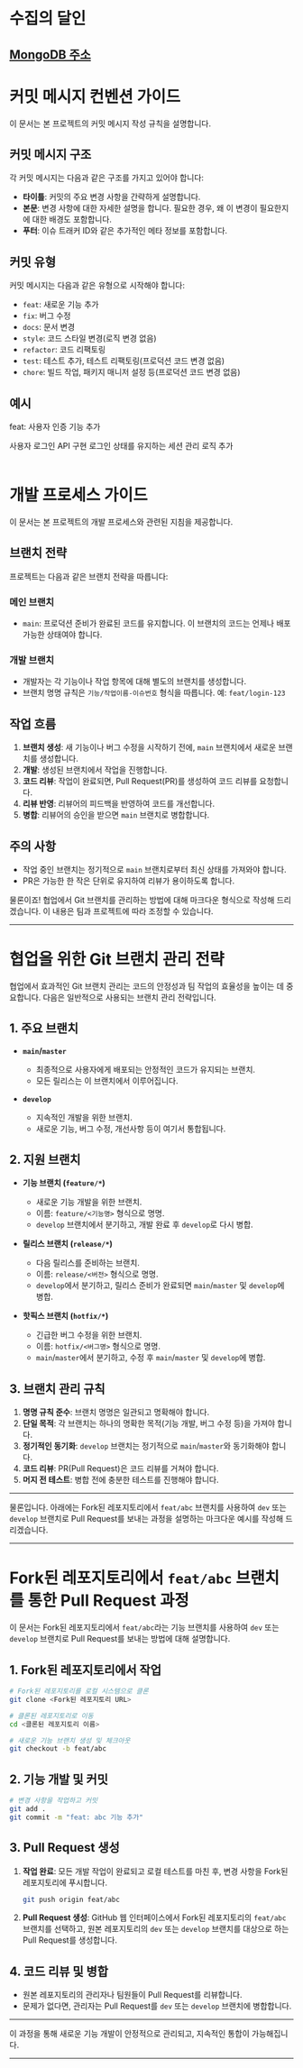 # 수집의 달인 

## [MongoDB 주소](https://cloud.mongodb.com/)

# 커밋 메시지 컨벤션 가이드

이 문서는 본 프로젝트의 커밋 메시지 작성 규칙을 설명합니다.

## 커밋 메시지 구조

각 커밋 메시지는 다음과 같은 구조를 가지고 있어야 합니다:

- **타이틀**: 커밋의 주요 변경 사항을 간략하게 설명합니다.
- **본문**: 변경 사항에 대한 자세한 설명을 합니다. 필요한 경우, 왜 이 변경이 필요한지에 대한 배경도 포함합니다.
- **푸터**: 이슈 트래커 ID와 같은 추가적인 메타 정보를 포함합니다.

## 커밋 유형

커밋 메시지는 다음과 같은 유형으로 시작해야 합니다:

- `feat`: 새로운 기능 추가
- `fix`: 버그 수정
- `docs`: 문서 변경
- `style`: 코드 스타일 변경(로직 변경 없음)
- `refactor`: 코드 리팩토링
- `test`: 테스트 추가, 테스트 리팩토링(프로덕션 코드 변경 없음)
- `chore`: 빌드 작업, 패키지 매니저 설정 등(프로덕션 코드 변경 없음)

## 예시

feat: 사용자 인증 기능 추가

사용자 로그인 API 구현
로그인 상태를 유지하는 세션 관리 로직 추가<br></br>

# 개발 프로세스 가이드

이 문서는 본 프로젝트의 개발 프로세스와 관련된 지침을 제공합니다.

## 브랜치 전략

프로젝트는 다음과 같은 브랜치 전략을 따릅니다:

### 메인 브랜치

- `main`: 프로덕션 준비가 완료된 코드를 유지합니다. 이 브랜치의 코드는 언제나 배포 가능한 상태여야 합니다.

### 개발 브랜치

- 개발자는 각 기능이나 작업 항목에 대해 별도의 브랜치를 생성합니다.
- 브랜치 명명 규칙은 `기능/작업이름-이슈번호` 형식을 따릅니다. 예: `feat/login-123`

## 작업 흐름

1. **브랜치 생성**: 새 기능이나 버그 수정을 시작하기 전에, `main` 브랜치에서 새로운 브랜치를 생성합니다.
2. **개발**: 생성된 브랜치에서 작업을 진행합니다.
3. **코드 리뷰**: 작업이 완료되면, Pull Request(PR)를 생성하여 코드 리뷰를 요청합니다.
4. **리뷰 반영**: 리뷰어의 피드백을 반영하여 코드를 개선합니다.
5. **병합**: 리뷰어의 승인을 받으면 `main` 브랜치로 병합합니다.

## 주의 사항

- 작업 중인 브랜치는 정기적으로 `main` 브랜치로부터 최신 상태를 가져와야 합니다.
- PR은 가능한 한 작은 단위로 유지하여 리뷰가 용이하도록 합니다.

물론이죠! 협업에서 Git 브랜치를 관리하는 방법에 대해 마크다운 형식으로 작성해 드리겠습니다. 이 내용은 팀과 프로젝트에 따라 조정할 수 있습니다.

---

# 협업을 위한 Git 브랜치 관리 전략

협업에서 효과적인 Git 브랜치 관리는 코드의 안정성과 팀 작업의 효율성을 높이는 데 중요합니다. 다음은 일반적으로 사용되는 브랜치 관리 전략입니다.

## 1. 주요 브랜치

- **`main`/`master`**
  - 최종적으로 사용자에게 배포되는 안정적인 코드가 유지되는 브랜치.
  - 모든 릴리스는 이 브랜치에서 이루어집니다.

- **`develop`**
  - 지속적인 개발을 위한 브랜치.
  - 새로운 기능, 버그 수정, 개선사항 등이 여기서 통합됩니다.

## 2. 지원 브랜치

- **기능 브랜치 (`feature/*`)**
  - 새로운 기능 개발을 위한 브랜치.
  - 이름: `feature/<기능명>` 형식으로 명명.
  - `develop` 브랜치에서 분기하고, 개발 완료 후 `develop`로 다시 병합.

- **릴리스 브랜치 (`release/*`)**
  - 다음 릴리스를 준비하는 브랜치.
  - 이름: `release/<버전>` 형식으로 명명.
  - `develop`에서 분기하고, 릴리스 준비가 완료되면 `main`/`master` 및 `develop`에 병합.

- **핫픽스 브랜치 (`hotfix/*`)**
  - 긴급한 버그 수정을 위한 브랜치.
  - 이름: `hotfix/<버그명>` 형식으로 명명.
  - `main`/`master`에서 분기하고, 수정 후 `main`/`master` 및 `develop`에 병합.

## 3. 브랜치 관리 규칙

1. **명명 규칙 준수**: 브랜치 명명은 일관되고 명확해야 합니다.
2. **단일 목적**: 각 브랜치는 하나의 명확한 목적(기능 개발, 버그 수정 등)을 가져야 합니다.
3. **정기적인 동기화**: `develop` 브랜치는 정기적으로 `main`/`master`와 동기화해야 합니다.
4. **코드 리뷰**: PR(Pull Request)은 코드 리뷰를 거쳐야 합니다.
5. **머지 전 테스트**: 병합 전에 충분한 테스트를 진행해야 합니다.

---

물론입니다. 아래에는 Fork된 레포지토리에서 `feat/abc` 브랜치를 사용하여 `dev` 또는 `develop` 브랜치로 Pull Request를 보내는 과정을 설명하는 마크다운 예시를 작성해 드리겠습니다.

---

# Fork된 레포지토리에서 `feat/abc` 브랜치를 통한 Pull Request 과정

이 문서는 Fork된 레포지토리에서 `feat/abc`라는 기능 브랜치를 사용하여 `dev` 또는 `develop` 브랜치로 Pull Request를 보내는 방법에 대해 설명합니다.

## 1. Fork된 레포지토리에서 작업

```bash
# Fork된 레포지토리를 로컬 시스템으로 클론
git clone <Fork된 레포지토리 URL>

# 클론된 레포지토리로 이동
cd <클론된 레포지토리 이름>

# 새로운 기능 브랜치 생성 및 체크아웃
git checkout -b feat/abc
```

## 2. 기능 개발 및 커밋

```bash
# 변경 사항을 작업하고 커밋
git add .
git commit -m "feat: abc 기능 추가"
```

## 3. Pull Request 생성

1. **작업 완료**: 모든 개발 작업이 완료되고 로컬 테스트를 마친 후, 변경 사항을 Fork된 레포지토리에 푸시합니다.

   ```bash
   git push origin feat/abc
   ```

2. **Pull Request 생성**: GitHub 웹 인터페이스에서 Fork된 레포지토리의 `feat/abc` 브랜치를 선택하고, 원본 레포지토리의 `dev` 또는 `develop` 브랜치를 대상으로 하는 Pull Request를 생성합니다.

## 4. 코드 리뷰 및 병합

- 원본 레포지토리의 관리자나 팀원들이 Pull Request를 리뷰합니다.
- 문제가 없다면, 관리자는 Pull Request를 `dev` 또는 `develop` 브랜치에 병합합니다.

---

이 과정을 통해 새로운 기능 개발이 안정적으로 관리되고, 지속적인 통합이 가능해집니다.

---

